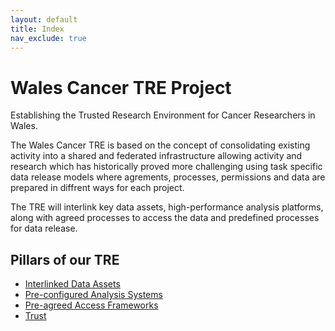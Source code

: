 ```yaml
---
layout: default
title: Index
nav_exclude: true
---
```


# Wales Cancer TRE Project

Establishing the Trusted Research Environment for Cancer Researchers in Wales.

The Wales Cancer TRE is based on the concept of consolidating existing activity into a shared and federated infrastructure allowing activity and research which has historically proved more challenging using task specific data release models where agrements, processes, permissions and data are prepared in diffrent ways for each project.

The TRE will interlink key data assets, high-performance analysis platforms, along with agreed processes to access the data and predefined processes for data release.

## Pillars of our TRE

- [Interlinked Data Assets](data.html)
- [Pre-configured Analysis Systems](systems.html)
- [Pre-agreed Access Frameworks](access.html)
- [Trust](trust.html)

